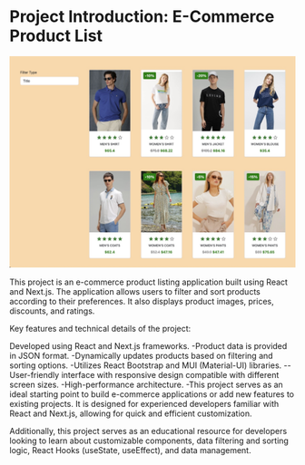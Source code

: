 

<h1>Project Introduction: E-Commerce Product List</h1>

<img src='my-app/public/images/product.jpeg' alt="logo" width={400} />

This project is an e-commerce product listing application built using React and Next.js. The application allows users to filter and sort products according to their preferences. It also displays product images, prices, discounts, and ratings.

Key features and technical details of the project:

Developed using React and Next.js frameworks.
-Product data is provided in JSON format.
-Dynamically updates products based on filtering and sorting options.
-Utilizes React Bootstrap and MUI (Material-UI) libraries.
--User-friendly interface with responsive design compatible with different screen sizes.
-High-performance architecture.
-This project serves as an ideal starting point to build e-commerce applications or add new features to existing projects. It is designed for experienced developers familiar with React and Next.js, allowing for quick and efficient customization.

Additionally, this project serves as an educational resource for developers looking to learn about customizable components, data filtering and sorting logic, React Hooks (useState, useEffect), and data management.

